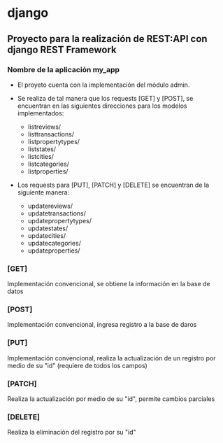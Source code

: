 # django

## Proyecto para la realización de REST:API con django REST Framework

### Nombre de la aplicación my_app

- El proyeto cuenta con la implementación del módulo admin.

- Se realiza de tal manera que los requests [GET] y [POST], se encuentran en las siguientes direcciones para los modelos implementados:

  - listreviews/
  - listtransactions/
  - listpropertytypes/
  - liststates/
  - listcities/
  - listcategories/
  - listproperties/

- Los requests para [PUT], [PATCH] y [DELETE] se encuentran de la siguiente manera:

  - updatereviews/<id>
  - updatetransactions/<id>
  - updatepropertytypes/<id>
  - updatestates/<id>
  - updatecities/<id>
  - updatecategories/<id>
  - updateproperties/<id>
  
### [GET]

Implementación convencional, se obtiene la información en la base de datos

### [POST]

Implementación convencional, ingresa registro a la base de daros

### [PUT]

Implementación convencional, realiza la actualización de un registro por medio de su "id" (requiere de todos los campos)

### [PATCH]

Realiza la actualización por medio de su "id", permite cambios parciales

### [DELETE]

Realiza la eliminación del registro por su "id"

